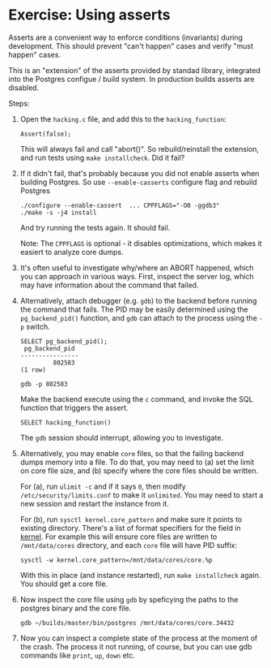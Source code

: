 Exercise: Using asserts
=======================

Asserts are a convenient way to enforce conditions (invariants) during
development. This should prevent "can't happen" cases and verify "must
happen" cases.

This is an "extension" of the asserts provided by standad library,
integrated into the Postgres configue / build system. In production
builds asserts are disabled.

Steps:

1. Open the `hacking.c` file, and add this to the `hacking_function`:

   ```
   Assert(false);
   ```

   This will always fail and call "abort()". So rebuild/reinstall the
   extension, and run tests using `make installcheck`. Did it fail?

2. If it didn't fail, that's probably because you did not enable asserts
   when building Postgres. So use `--enable-casserts` configure flag and
   rebuild Postgres 

   ```
   ./configure --enable-cassert  ... CPPFLAGS="-O0 -ggdb3"
   ./make -s -j4 install
   ```

   And try running the tests again. It should fail.

   Note: The `CPPFLAGS` is optional - it disables optimizations, which
   makes it easiert to analyze core dumps.

3. It's often useful to investigate why/where an ABORT happened, which
   you can approach in various ways. First, inspect the server log,
   which may have information about the command that failed.

4. Alternatively, attach debugger (e.g. `gdb`) to the backend before
   running the command that fails. The PID may be easily determined
   using the `pg_backend_pid()` function, and `gdb` can attach to the
   process using the `-p` switch.

   ```
   SELECT pg_backend_pid();
    pg_backend_pid 
   ----------------
            802583
   (1 row)
   ```

   ```
   gdb -p 802583
   ```

   Make the backend execute using the `c` command, and invoke the SQL
   function that triggers the assert.

   ```
   SELECT hacking_function()
   ```

   The `gdb` session should interrupt, allowing you to investigate.


6. Alternatively, you may enable `core` files, so that the failing
   backend dumps memory into a file. To do that, you may need to (a)
   set the limit on core file size, and (b) specify where the core
   files should be written.

   For (a), run `ulimit -c` and if it says `0`, then modify
   `/etc/security/limits.conf` to make it `unlimited`. You may need
   to start a new session and restart the instance from it.

   For (b), run `sysctl kernel.core_pattern` and make sure it points
   to existing directory. There's a list of format specifiers for the
   field in [kernel](https://www.kernel.org/doc/Documentation/sysctl/kernel.txt).
   For example this will ensure core files are written to `/mnt/data/cores`
   directory, and each `core` file will have PID suffix:
   
   `sysctl -w kernel.core_pattern=/mnt/data/cores/core.%p`

   With this in place (and instance restarted), run `make installcheck`
   again. You should get a core file.

6. Now inspect the core file using `gdb` by speficying the paths to the
   postgres binary and the core file.

   ```
   gdb ~/builds/master/bin/postgres /mnt/data/cores/core.34432
   ```

7. Now you can inspect a complete state of the process at the moment of
   the crash. The process it not running, of course, but you can use
   gdb commands like `print`, `up`, `down` etc.
